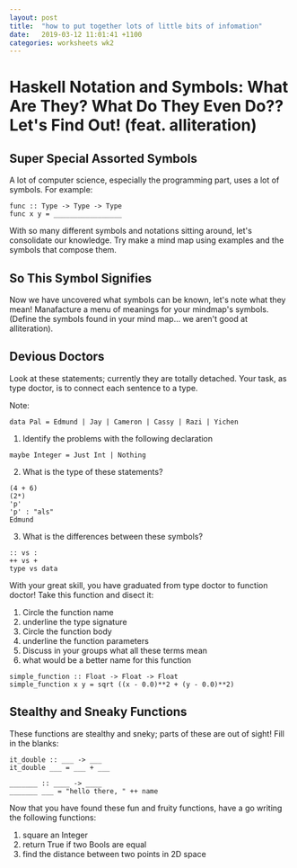 ```yaml
---
layout: post
title:  "how to put together lots of little bits of infomation"
date:   2019-03-12 11:01:41 +1100
categories: worksheets wk2
---
```


# Haskell Notation and Symbols: What Are They? What Do They Even Do?? Let's Find Out! (feat. alliteration)

## Super Special Assorted Symbols 
A lot of computer science, especially the programming part, uses a lot of symbols. For example:
```
func :: Type -> Type -> Type
func x y = _________________
```
With so many different symbols and notations sitting around, let's consolidate our knowledge. Try make a mind map using examples and the symbols that compose them.

## So This Symbol Signifies
Now we have uncovered what symbols can be known, let's note what they mean! Manafacture a menu of meanings for your mindmap's symbols. (Define the symbols found in your mind map... we aren't good at alliteration).

## Devious Doctors
Look at these statements; currently they are totally detached. Your task, as type doctor, is to connect each sentence to a type.

Note:
```
data Pal = Edmund | Jay | Cameron | Cassy | Razi | Yichen 
```

1. Identify the problems with the following declaration
```
maybe Integer = Just Int | Nothing
```
2. What is the type of these statements?
```
(4 + 6)
(2*)
'p'
'p' : "als"
Edmund
```

3. What is the differences between these symbols?
```
:: vs :
++ vs +
type vs data
```

With your great skill, you have graduated from type doctor to function doctor! Take this function and disect it:
1. Circle the function name
2. underline the type signature
3. Circle the function body
4. underline the function parameters
5. Discuss in your groups what all these terms mean
6. what would be a better name for this function
```
simple_function :: Float -> Float -> Float
simple_function x y = sqrt ((x - 0.0)**2 + (y - 0.0)**2)
```

## Stealthy and Sneaky Functions
These functions are stealthy and sneky; parts of these are out of sight! Fill in the blanks:
```
it_double :: ___ -> ___
it_double ___ = ___ + ___

_______ :: ____ -> ____
_______ ___ = "hello there, " ++ name
```
Now that you have found these fun and fruity functions, have a go writing the following functions:
1. square an Integer
2. return True if two Bools are equal 
3. find the distance between two points in 2D space
